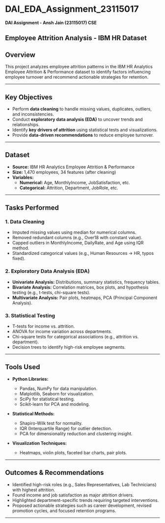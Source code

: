# DAI_EDA_Assignment_23115017  
**DAI Assignment - Ansh Jain (23115017) CSE**  

## Employee Attrition Analysis - IBM HR Dataset  

## Overview  

This project analyzes employee attrition patterns in the IBM HR Analytics Employee Attrition & Performance dataset to identify factors influencing employee turnover and recommend actionable strategies for retention.  

---  

## Key Objectives  

- Perform **data cleaning** to handle missing values, duplicates, outliers, and inconsistencies.  
- Conduct **exploratory data analysis (EDA)** to uncover trends and relationships.  
- Identify **key drivers of attrition** using statistical tests and visualizations.  
- Provide **data-driven recommendations** to reduce employee turnover.  

---  

## Dataset  

- **Source:** IBM HR Analytics Employee Attrition & Performance  
- **Size:** 1,470 employees, 34 features (after cleaning)  
- **Variables:**  
  - **Numerical:** Age, MonthlyIncome, JobSatisfaction, etc.  
  - **Categorical:** Attrition, Department, JobRole, etc.  

---  

## Tasks Performed  

### 1. Data Cleaning  
- Imputed missing values using median for numerical columns.  
- Removed redundant columns (e.g., Over18 with constant value).  
- Capped outliers in MonthlyIncome, DailyRate, and Age using IQR method.  
- Standardized categorical values (e.g., Human Resources → HR, typos fixed).  

### 2. Exploratory Data Analysis (EDA)  
- **Univariate Analysis:** Distributions, summary statistics, frequency tables.  
- **Bivariate Analysis:** Correlation matrices, box plots, and hypothesis testing (e.g., t-tests, chi-square tests).  
- **Multivariate Analysis:** Pair plots, heatmaps, PCA (Principal Component Analysis).  

### 3. Statistical Testing  
- T-tests for income vs. attrition.  
- ANOVA for income variation across departments.  
- Chi-square tests for categorical associations (e.g., attrition vs. department).  
- Decision trees to identify high-risk employee segments.  

---  

## Tools Used  

- **Python Libraries:**  
  - Pandas, NumPy for data manipulation.  
  - Matplotlib, Seaborn for visualization.  
  - SciPy for statistical testing.  
  - Scikit-learn for PCA and modeling.  

- **Statistical Methods:**  
  - Shapiro-Wilk test for normality.  
  - IQR (Interquartile Range) for outlier detection.  
  - PCA for dimensionality reduction and clustering insight.  

- **Visualization Techniques:**  
  - Heatmaps, violin plots, faceted bar charts, pair plots.  

---  

## Outcomes & Recommendations  

- Identified high-risk roles (e.g., Sales Representatives, Lab Technicians) with highest attrition.  
- Found income and job satisfaction as major attrition drivers.  
- Highlighted department-specific trends requiring targeted interventions.  
- Proposed actionable strategies such as career development, revised promotion cycles, and focused retention programs.  

---  

